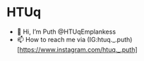 # HTUq
- 👋 Hi, I’m Puth @HTUqEmplankess
- 📫 How to reach me via (IG:htuq._.puth)[https://www.instagram.com/htuq._.puth]






<!---
HTUqEmplankess/HTUqEmplankess is a ✨ special ✨ repository because its `README.md` (this file) appears on your GitHub profile.
You can click the Preview link to take a look at your changes.
--->
